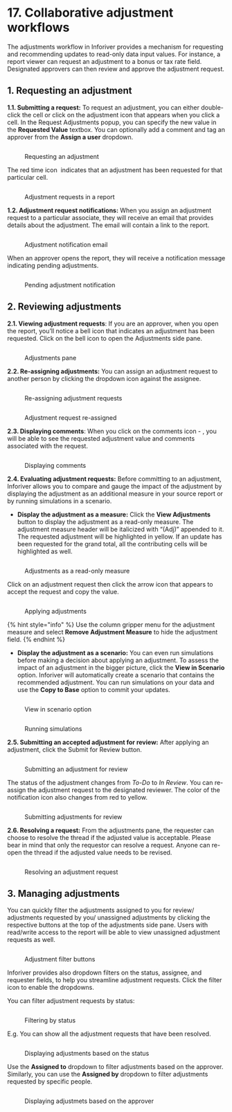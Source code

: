 # 17. Collaborative adjustment workflows

The adjustments workflow in Inforiver provides a mechanism for requesting and recommending updates to read-only data input values. For instance, a report viewer can request an adjustment to a bonus or tax rate field. Designated approvers can then review and approve the adjustment request.&#x20;

## 1. Requesting an adjustment

**1.1. Submitting a request:** To request an adjustment, you can either double-click the cell or click on the adjustment icon that appears when you click a cell. In the Request Adjustments popup, you can specify the new value in the **Requested Value** textbox. You can optionally add a comment and tag an approver from the **Assign a user** dropdown.

<figure><img src="../.gitbook/assets/image (10).png" alt=""><figcaption><p>Requesting an adjustment</p></figcaption></figure>

The red time icon <img src="../.gitbook/assets/image (11).png" alt="" data-size="line"> indicates that an adjustment has been requested for that particular cell.

<figure><img src="../.gitbook/assets/image (12).png" alt=""><figcaption><p>Adjustment requests in a report</p></figcaption></figure>

**1.2. Adjustment request notifications:** When you assign an adjustment request to a particular associate, they will receive an email that provides details about the adjustment. The email will contain a link to the report.

<figure><img src="../.gitbook/assets/image (13).png" alt=""><figcaption><p>Adjustment notification email</p></figcaption></figure>

When an approver opens the report, they will receive a notification message indicating pending adjustments.

<figure><img src="../.gitbook/assets/image (2) (1) (1) (1) (1) (1) (1) (1) (1) (1) (1).png" alt=""><figcaption><p>Pending adjustment notification</p></figcaption></figure>

## 2. Reviewing adjustments

**2.1. Viewing adjustment requests**: If you are an approver, when you open the report, you’ll notice a bell icon that indicates an adjustment has been requested. Click on the bell icon to open the Adjustments side pane.&#x20;

<figure><img src="../.gitbook/assets/image (1) (1) (1) (1) (1) (1) (1) (1) (1) (1) (1) (1) (1) (1) (1) (1) (1) (1) (1) (1).png" alt=""><figcaption><p>Adjustments pane</p></figcaption></figure>

**2.2. Re-assigning adjustments:** You can assign an adjustment request to another person by clicking the dropdown icon against the assignee.

<div><figure><img src="../.gitbook/assets/image (2) (1) (1) (1) (1) (1) (1) (1) (1) (1) (1) (1).png" alt=""><figcaption><p>Re-assigning adjustment requests</p></figcaption></figure> <figure><img src="../.gitbook/assets/2025-01-03_11h15_59.png" alt=""><figcaption><p>Adjustment request re-assigned</p></figcaption></figure></div>

**2.3. Displaying comments**: When you click on the comments icon - <img src="../.gitbook/assets/image (3) (1) (1) (1) (1) (1) (1) (1) (1).png" alt="" data-size="line">, you will be able to see the requested adjustment value and comments associated with the request.

<figure><img src="../.gitbook/assets/image (4) (1) (1) (1) (1) (1).png" alt=""><figcaption><p>Displaying comments</p></figcaption></figure>

**2.4. Evaluating adjustment requests:** Before committing to an adjustment, Inforiver allows you to compare and gauge the impact of the adjustment by displaying the adjustment as an additional measure in your source report or by running simulations in a scenario.

* **Display the adjustment as a measure:** Click the **View Adjustments** button to display the adjustment as a read-only measure. The adjustment measure header will be italicized with “(Adj)” appended to it. The requested adjustment will be highlighted in yellow. If an update has been requested for the grand total, all the contributing cells will be highlighted as well.

<figure><img src="../.gitbook/assets/image (5) (1) (1) (1).png" alt=""><figcaption><p>Adjustments as a read-only measure</p></figcaption></figure>

Click on an adjustment request then click the arrow icon that appears to accept the request and copy the value.

<figure><img src="../.gitbook/assets/image (7) (1).png" alt=""><figcaption><p>Applying adjustments</p></figcaption></figure>

{% hint style="info" %}
Use the column gripper menu for the adjustment measure and select **Remove Adjustment Measure** to hide the adjustment field.
{% endhint %}

* **Display the adjustment as a scenario:** You can even run simulations before making a decision about applying an adjustment. To assess the impact of an adjustment in the bigger picture, click the **View in Scenario** option. Inforiver will automatically create a scenario that contains the recommended adjustment. You can run simulations on your data and use the **Copy to Base** option to commit your updates.

<div><figure><img src="../.gitbook/assets/image (6) (1) (1) (1).png" alt=""><figcaption><p>View in scenario option</p></figcaption></figure> <figure><img src="../.gitbook/assets/2025-01-03_11h47_52.png" alt=""><figcaption><p>Running simulations</p></figcaption></figure></div>

**2.5. Submitting an accepted adjustment for review:** After applying an adjustment, click the Submit for Review button.

<figure><img src="../.gitbook/assets/image (8) (1).png" alt=""><figcaption><p>Submitting an adjustment for review</p></figcaption></figure>

The status of the adjustment changes from _To-Do_ to _In Review_. You can re-assign the adjustment request to the designated reviewer. The color of the notification icon also changes from red to yellow.&#x20;

<figure><img src="../.gitbook/assets/image (9) (1).png" alt=""><figcaption><p>Submitting adjustments for review</p></figcaption></figure>

**2.6. Resolving a request:** From the adjustments pane, the requester can choose to resolve the thread if the adjusted value is acceptable. Please bear in mind that only the requestor can resolve a request. Anyone can re-open the thread if the adjusted value needs to be revised.

<figure><img src="../.gitbook/assets/image (1129) (1).png" alt=""><figcaption><p>Resolving an adjustment request</p></figcaption></figure>

## 3. Managing adjustments

You can quickly filter the adjustments assigned to you for review/ adjustments requested by you/ unassigned adjustments by clicking the respective buttons at the top of the adjustments side pane. Users with read/write access to the report will be able to view unassigned adjustment requests as well.

<figure><img src="../.gitbook/assets/image (1133) (1).png" alt=""><figcaption><p>Adjustment filter buttons</p></figcaption></figure>

Inforiver provides also dropdown filters on the status, assignee, and requester fields, to help you streamline adjustment requests. Click the filter icon <img src="../.gitbook/assets/image (1134) (1).png" alt="" data-size="line">to enable the dropdowns.

You can filter adjustment requests by status:

<figure><img src="../.gitbook/assets/image (1130) (1).png" alt=""><figcaption><p>Filtering by status</p></figcaption></figure>

E.g. You can show all the adjustment requests that have been resolved.

<figure><img src="../.gitbook/assets/image (1131) (1).png" alt=""><figcaption><p>Displaying adjustments based on the status</p></figcaption></figure>

Use the **Assigned to** dropdown to filter adjustments based on the approver. Similarly, you can use the **Assigned by** dropdown to filter adjustments requested by specific people.

<figure><img src="../.gitbook/assets/image (1132) (1).png" alt=""><figcaption><p>Displaying adjustmets based on the approver</p></figcaption></figure>
